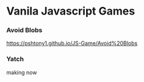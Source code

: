 # Vanila Javascript Games

### Avoid Blobs
https://pshtony1.github.io/JS-Game/Avoid%20Blobs

### Yatch
making now

